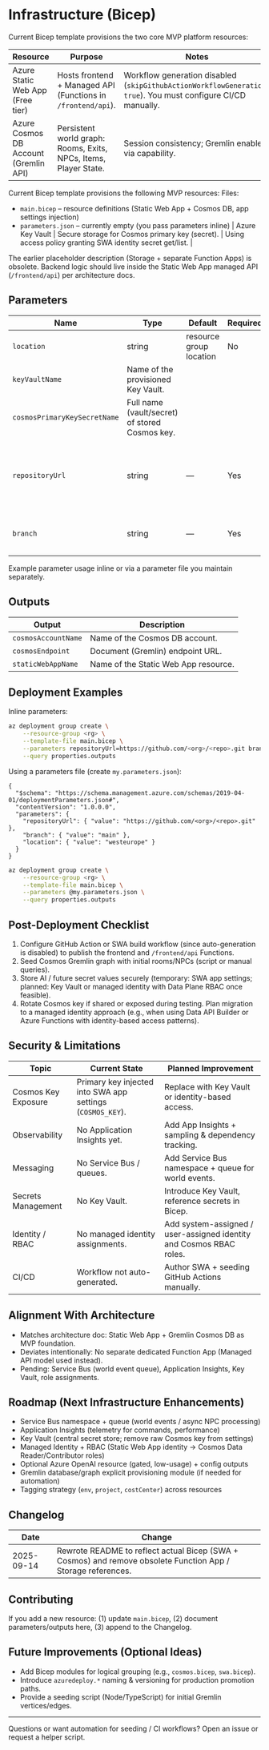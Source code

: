 # Infrastructure (Bicep)

Current Bicep template provisions the two core MVP platform resources:

| Resource                              | Purpose                                                          | Notes                                                                                                         |
| ------------------------------------- | ---------------------------------------------------------------- | ------------------------------------------------------------------------------------------------------------- |
| Azure Static Web App (Free tier)      | Hosts frontend + Managed API (Functions in `/frontend/api`).     | Workflow generation disabled (`skipGithubActionWorkflowGeneration: true`). You must configure CI/CD manually. |
| Azure Cosmos DB Account (Gremlin API) | Persistent world graph: Rooms, Exits, NPCs, Items, Player State. | Session consistency; Gremlin enabled via capability.                                                          |

Current Bicep template provisions the following MVP resources:
Files:

- `main.bicep` – resource definitions (Static Web App + Cosmos DB, app settings injection)
- `parameters.json` – currently empty (you pass parameters inline)
  | Azure Key Vault | Secure storage for Cosmos primary key (secret). | Using access policy granting SWA identity secret get/list. |

The earlier placeholder description (Storage + separate Function Apps) is obsolete. Backend logic should live inside the Static Web App managed API (`/frontend/api`) per architecture docs.

## Parameters

| Name                         | Type                                           | Default                 | Required | Description                                                 |
| ---------------------------- | ---------------------------------------------- | ----------------------- | -------- | ----------------------------------------------------------- |
| `location`                   | string                                         | resource group location | No       | Deployment region override.                                 |
| `keyVaultName`               | Name of the provisioned Key Vault.             |
| `cosmosPrimaryKeySecretName` | Full name (vault/secret) of stored Cosmos key. |
| `repositoryUrl`              | string                                         | —                       | Yes      | Git repository for SWA to reference (no workflow auto‑gen). |
| `branch`                     | string                                         | —                       | Yes      | Branch name for SWA build context.                          |

Example parameter usage inline or via a parameter file you maintain separately.

## Outputs

| Output              | Description                          |
| ------------------- | ------------------------------------ |
| `cosmosAccountName` | Name of the Cosmos DB account.       |
| `cosmosEndpoint`    | Document (Gremlin) endpoint URL.     |
| `staticWebAppName`  | Name of the Static Web App resource. |

## Deployment Examples

Inline parameters:

```bash
az deployment group create \
	--resource-group <rg> \
	--template-file main.bicep \
	--parameters repositoryUrl=https://github.com/<org>/<repo>.git branch=main \
	--query properties.outputs
```

Using a parameters file (create `my.parameters.json`):

```jsonc
{
  "$schema": "https://schema.management.azure.com/schemas/2019-04-01/deploymentParameters.json#",
  "contentVersion": "1.0.0.0",
  "parameters": {
    "repositoryUrl": { "value": "https://github.com/<org>/<repo>.git" },
    "branch": { "value": "main" },
    "location": { "value": "westeurope" }
  }
}
```

```bash
az deployment group create \
	--resource-group <rg> \
	--template-file main.bicep \
	--parameters @my.parameters.json \
	--query properties.outputs
```

## Post-Deployment Checklist

1. Configure GitHub Action or SWA build workflow (since auto-generation is disabled) to publish the frontend and `/frontend/api` Functions.
2. Seed Cosmos Gremlin graph with initial rooms/NPCs (script or manual queries).
3. Store AI / future secret values securely (temporary: SWA app settings; planned: Key Vault or managed identity with Data Plane RBAC once feasible).
4. Rotate Cosmos key if shared or exposed during testing. Plan migration to a managed identity approach (e.g., when using Data API Builder or Azure Functions with identity-based access patterns).

## Security & Limitations

| Topic               | Current State                                              | Planned Improvement                                                 |
| ------------------- | ---------------------------------------------------------- | ------------------------------------------------------------------- |
| Cosmos Key Exposure | Primary key injected into SWA app settings (`COSMOS_KEY`). | Replace with Key Vault or identity-based access.                    |
| Observability       | No Application Insights yet.                               | Add App Insights + sampling & dependency tracking.                  |
| Messaging           | No Service Bus / queues.                                   | Add Service Bus namespace + queue for world events.                 |
| Secrets Management  | No Key Vault.                                              | Introduce Key Vault, reference secrets in Bicep.                    |
| Identity / RBAC     | No managed identity assignments.                           | Add system-assigned / user-assigned identity and Cosmos RBAC roles. |
| CI/CD               | Workflow not auto-generated.                               | Author SWA + seeding GitHub Actions manually.                       |

## Alignment With Architecture

- Matches architecture doc: Static Web App + Gremlin Cosmos DB as MVP foundation.
- Deviates intentionally: No separate dedicated Function App (Managed API model used instead).
- Pending: Service Bus (world event queue), Application Insights, Key Vault, role assignments.

## Roadmap (Next Infrastructure Enhancements)

- Service Bus namespace + queue (world events / async NPC processing)
- Application Insights (telemetry for commands, performance)
- Key Vault (central secret store; remove raw Cosmos key from settings)
- Managed Identity + RBAC (Static Web App identity -> Cosmos Data Reader/Contributor roles)
- Optional Azure OpenAI resource (gated, low-usage) + config outputs
- Gremlin database/graph explicit provisioning module (if needed for automation)
- Tagging strategy (`env`, `project`, `costCenter`) across resources

## Changelog

| Date       | Change                                                                                                       |
| ---------- | ------------------------------------------------------------------------------------------------------------ |
| 2025-09-14 | Rewrote README to reflect actual Bicep (SWA + Cosmos) and remove obsolete Function App / Storage references. |

## Contributing

If you add a new resource: (1) update `main.bicep`, (2) document parameters/outputs here, (3) append to the Changelog.

## Future Improvements (Optional Ideas)

- Add Bicep modules for logical grouping (e.g., `cosmos.bicep`, `swa.bicep`).
- Introduce `azuredeploy.*` naming & versioning for production promotion paths.
- Provide a seeding script (Node/TypeScript) for initial Gremlin vertices/edges.

---

Questions or want automation for seeding / CI workflows? Open an issue or request a helper script.
